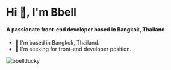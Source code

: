 <h1 align="left">Hi 👋, I'm Bbell</h1>
<h4 align="left">A passionate front-end developer based in Bangkok, Thailand</h3>


- 🚩 I'm based in Bangkok, Thailand.
- 👀 I'm seeking for front-end developer position.


<p><img align="center" src="https://github-readme-stats.vercel.app/api/top-langs?username=bbellducky&show_icons=true&locale=en&layout=compact" alt="bbellducky" /></p>

